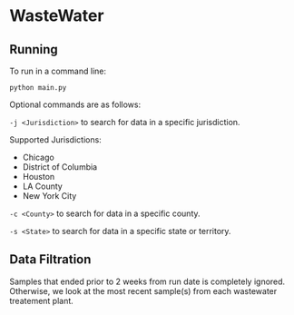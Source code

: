 # WasteWater

## Running

To run in a command line:

`python main.py`

Optional commands are as follows:

`-j <Jurisdiction>` to search for data in a specific jurisdiction.

Supported Jurisdictions:

* Chicago
* District of Columbia
* Houston
* LA County
* New York City

`-c <County>` to search for data in a specific county.

`-s <State>` to search for data in a specific state or territory.


## Data Filtration

Samples that ended prior to 2 weeks from run date is completely ignored.
Otherwise, we look at the most recent sample(s) from each wastewater treatement plant.